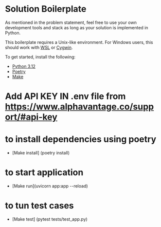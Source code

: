 # Solution Boilerplate

As mentioned in the problem statement, feel free to use your own development tools and stack
as long as your solution is implemented in Python.

This boilerplate requires a Unix-like environment. For Windows users, this should work with
[WSL](https://learn.microsoft.com/en-us/windows/wsl/install) or [Cygwin](https://www.cygwin.com/).

To get started, install the following:
  - [Python 3.12](https://docs.python.org/3.12/)
  - [Poetry](https://python-poetry.org/)
  - [Make](https://www.gnu.org/software/make/)
  # Add API KEY IN .env file from https://www.alphavantage.co/support/#api-key

  # to install dependencies using poetry
  - [Make install] (poetry install)
  # to start application
  - [Make run](uvicorn app:app --reload)
  # to tun test cases
  - [Make test] (pytest tests/test_app.py)


